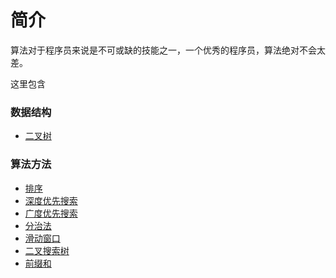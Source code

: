 
# 简介

算法对于程序员来说是不可或缺的技能之一，一个优秀的程序员，算法绝对不会太差。

这里包含

### 数据结构
* [二叉树](datastruct/bTree.md)

### 算法方法
* [排序](method/sort.md)
* [深度优先搜索](method/dfs.md)
* [广度优先搜索](method/bfs.md)
* [分治法](method/dac.md)
* [滑动窗口](method/window.md)
* [二叉搜索树](method/bst.md)
* [前缀和](method/ps.md)
